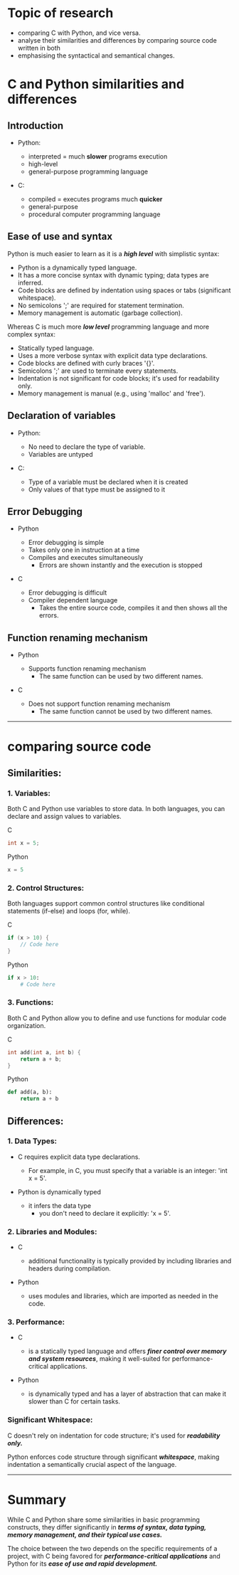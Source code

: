 # Topic of research

- comparing C with Python, and vice versa.
- analyse their similarities and differences by comparing source code written in both
- emphasising the syntactical and semantical changes.

# C and Python similarities and differences

## Introduction

- Python:
    - interpreted = much **slower** programs execution
    - high-level
    - general-purpose programming language

- C:
    - compiled = executes programs much **quicker**
    - general-purpose
    - procedural computer programming language

## Ease of use and syntax

Python is much easier to learn as it is a ***high level*** with simplistic syntax:
- Python is a dynamically typed language.
- It has a more concise syntax with dynamic typing; data types are inferred.
- Code blocks are defined by indentation using spaces or tabs (significant whitespace).
- No semicolons ';' are required for statement termination.
- Memory management is automatic (garbage collection).

Whereas C is much more ***low level*** programming language and more complex syntax:
- Statically typed language.
- Uses a more verbose syntax with explicit data type declarations.
- Code blocks are defined with curly braces '{}'.
- Semicolons ';' are used to terminate every statements.
- Indentation is not significant for code blocks; it's used for readability only.
- Memory management is manual (e.g., using 'malloc' and 'free').

## Declaration of variables

- Python:
    - No need to declare the type of variable.
    - Variables are untyped

- C:
    - Type of a variable must be declared when it is created
    - Only values of that type must be assigned to it

## Error Debugging

- Python
    - Error debugging is simple
    - Takes only one in instruction at a time
    - Compiles and executes simultaneously
        - Errors are shown instantly and the execution is stopped

- C
    - Error debugging is difficult
    - Compiler dependent language
        - Takes the entire source code, compiles it and then shows all the errors.

## Function renaming mechanism

- Python
    - Supports function renaming mechanism
        - The same function can be used by two different names.

- C
    - Does not support function renaming mechanism
        - The same function cannot be used by two different names.

---

# comparing source code

## Similarities:

### 1. Variables:

Both C and Python use variables to store data. In both languages, you can declare and assign values to variables.

C
```c
int x = 5;
```
Python
```py
x = 5
```

### 2. Control Structures:

Both languages support common control structures like conditional statements (if-else) and loops (for, while).

C
```c
if (x > 10) {
    // Code here
}
```

Python
```py
if x > 10:
    # Code here
```

### 3. Functions:

Both C and Python allow you to define and use functions for modular code organization.

C
```c
int add(int a, int b) {
    return a + b;
}
```

Python
```py
def add(a, b):
    return a + b
```

## Differences:

### 1. Data Types:

- C requires explicit data type declarations.
    - For example, in C, you must specify that a variable is an integer: 'int x = 5'.

- Python is dynamically typed
    - it infers the data type
        - you don't need to declare it explicitly: 'x = 5'.

### 2. Libraries and Modules:

- C
    - additional functionality is typically provided by including libraries and headers during compilation.

- Python
    - uses modules and libraries, which are imported as needed in the code.

### 3. Performance:

- C
    - is a statically typed language and offers ***finer control over memory and system resources***, making it well-suited for performance-critical applications.

- Python
    - is dynamically typed and has a layer of abstraction that can make it slower than C for certain tasks.

### Significant Whitespace:

C doesn't rely on indentation for code structure; it's used for ***readability only.***

Python enforces code structure through significant ***whitespace***, making indentation a semantically crucial aspect of the language.

---

# Summary

While C and Python share some similarities in basic programming constructs, they differ significantly in ***terms of syntax, data typing, memory management, and their typical use cases.***

The choice between the two depends on the specific requirements of a project, with C being favored for ***performance-critical applications*** and Python for its ***ease of use and rapid development.***